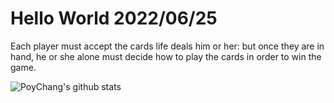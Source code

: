 # Hello World 2022/06/25

Each player must accept the cards life deals him or her: but once they are in hand, he or she alone must decide how to play the cards in order to win the game.

![PoyChang's github stats](https://github-readme-stats.vercel.app/api?username=poychang&show_icons=true&theme=dracula)

